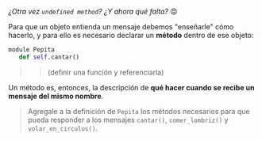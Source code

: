 _¿Otra vez `undefined method`? ¿Y ahora qué falta?_ :rage:

Para que un objeto entienda un mensaje debemos "enseñarle" cómo hacerlo, y para ello es necesario declarar un **método** dentro de ese objeto:

```python
module Pepita
   def self.cantar()


```

>> (definir una función y referenciarla)

Un método es, entonces, la descripción de **qué hacer cuando se recibe un mensaje del mismo nombre**.

> Agregale a la definición de `Pepita` los métodos necesarios para que pueda responder a los mensajes `cantar()`, `comer_lombriz()` y `volar_en_circulos()`.
